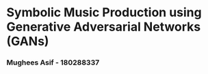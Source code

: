# Symbolic Music Production using Generative Adversarial Networks (GANs)

### Mughees Asif - 180288337